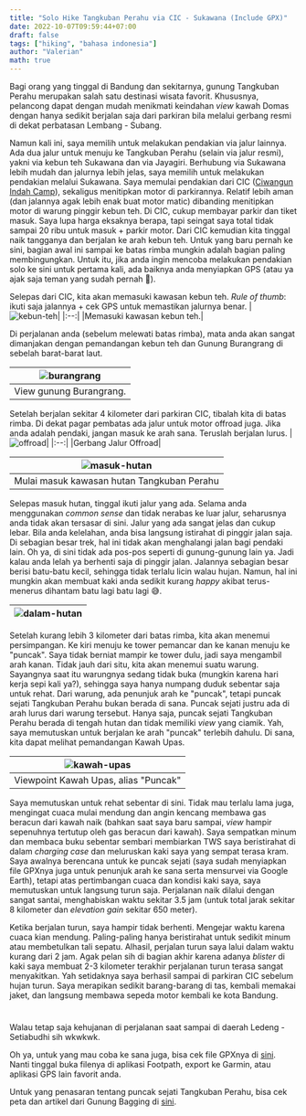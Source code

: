 ```yaml
---
title: "Solo Hike Tangkuban Perahu via CIC - Sukawana (Include GPX)"
date: 2022-10-07T09:59:44+07:00
draft: false
tags: ["hiking", "bahasa indonesia"]
author: "Valerian"
math: true
---
```


Bagi orang yang tinggal di Bandung dan sekitarnya, gunung Tangkuban Perahu merupakan salah satu destinasi wisata favorit. Khususnya, pelancong dapat dengan mudah menikmati keindahan *view* kawah Domas dengan hanya sedikit berjalan saja dari parkiran bila melalui gerbang resmi di dekat perbatasan Lembang - Subang. 

Namun kali ini, saya memilih untuk melakukan pendakian via jalur lainnya. Ada dua jalur untuk menuju ke Tangkuban Perahu (selain via jalur resmi), yakni via kebun teh Sukawana dan via Jayagiri. Berhubung via Sukawana lebih mudah dan jalurnya lebih jelas, saya memilih untuk melakukan pendakian melalui Sukawana. Saya memulai pendakian dari CIC ([Ciwangun Indah Camp](https://goo.gl/maps/9EifJ581KEcb7KwF6)), sekaligus menitipkan motor di parkirannya. Relatif lebih aman (dan jalannya agak lebih enak buat motor matic) dibanding menitipkan motor di warung pinggir kebun teh. Di CIC, cukup membayar parkir dan tiket masuk. Saya lupa harga eksaknya berapa, tapi seingat saya total tidak sampai 20 ribu untuk masuk + parkir motor. Dari CIC kemudian kita tinggal naik tangganya dan berjalan ke arah kebun teh. Untuk yang baru pernah ke sini, bagian awal ini sampai ke batas rimba mungkin adalah bagian paling membingungkan. Untuk itu, jika anda ingin mencoba melakukan pendakian solo ke sini untuk pertama kali, ada baiknya anda menyiapkan GPS (atau ya ajak saja teman yang sudah pernah 😬).

Selepas dari CIC, kita akan memasuki kawasan kebun teh. *Rule of thumb*: ikuti saja jalannya + cek GPS untuk memastikan jalurnya benar.
|![kebun-teh](https://res.cloudinary.com/ddtggb6fb/image/upload/c_scale,w_710/v1665112318/POST_tangkuban_perahu/2260676_eajaaj.jpg)|
|:--:|
|Memasuki kawasan kebun teh.|

Di perjalanan anda (sebelum melewati batas rimba), mata anda akan sangat dimanjakan dengan pemandangan kebun teh dan Gunung Burangrang di sebelah barat-barat laut.

|![burangrang](https://res.cloudinary.com/ddtggb6fb/image/upload/c_scale,w_710/v1665112318/POST_tangkuban_perahu/2260677_p3tv2d.jpg)|
|:--:|
|View gunung Burangrang.|

Setelah berjalan sekitar 4 kilometer dari parkiran CIC, tibalah kita di batas rimba. Di dekat pagar pembatas ada jalur untuk motor offroad juga. Jika anda adalah pendaki, jangan masuk ke arah sana. Teruslah berjalan lurus.
|![offroad](https://res.cloudinary.com/ddtggb6fb/image/upload/c_scale,w_510/v1665115606/POST_tangkuban_perahu/2260740_sg7c1f.jpg)|
|:--:|
|Gerbang Jalur Offroad|

|![masuk-hutan](https://res.cloudinary.com/ddtggb6fb/image/upload/c_scale,w_910/v1665112318/POST_tangkuban_perahu/2260679_bivqhl.jpg)|
|:--:|
|Mulai masuk kawasan hutan Tangkuban Perahu|

Selepas masuk hutan, tinggal ikuti jalur yang ada. Selama anda menggunakan *common sense* dan tidak nerabas ke luar jalur, seharusnya anda tidak akan tersasar di sini. Jalur yang ada sangat jelas dan cukup lebar. Bila anda kelelahan, anda bisa langsung istirahat di pinggir jalan saja. Di sebagian besar trek, hal ini tidak akan menghalangi jalan bagi pendaki lain. Oh ya, di sini tidak ada pos-pos seperti di gunung-gunung lain ya. Jadi kalau anda lelah ya berhenti saja di pinggir jalan. Jalannya sebagian besar berisi batu-batu kecil, sehingga tidak terlalu licin walau hujan. Namun, hal ini mungkin akan membuat kaki anda sedikit kurang *happy* akibat terus-menerus dihantam batu lagi batu lagi 😅.

|![dalam-hutan](https://res.cloudinary.com/ddtggb6fb/image/upload/c_scale,w_572/v1665112318/POST_tangkuban_perahu/2260680_izopbo.jpg)|
|:--:|
 
Setelah kurang lebih 3 kilometer dari batas rimba, kita akan menemui persimpangan. Ke kiri menuju ke tower pemancar dan ke kanan menuju ke "puncak". Saya tidak berniat mampir ke tower dulu, jadi saya mengambil arah kanan. Tidak jauh dari situ, kita akan menemui suatu warung. Sayangnya saat itu warungnya sedang tidak buka (mungkin karena hari kerja sepi kali ya?), sehingga saya hanya numpang duduk sebentar saja untuk rehat. Dari warung, ada penunjuk arah ke "puncak", tetapi puncak sejati Tangkuban Perahu bukan berada di sana. Puncak sejati justru ada di arah lurus dari warung tersebut. Hanya saja, puncak sejati Tangkuban Perahu berada di tengah hutan dan tidak memiliki *view* yang ciamik. Yah, saya memutuskan untuk berjalan ke arah "puncak" terlebih dahulu. Di sana, kita dapat melihat pemandangan Kawah Upas.

|![kawah-upas](https://res.cloudinary.com/ddtggb6fb/image/upload/c_scale,w_888/v1665112318/POST_tangkuban_perahu/2260682_cc3c8v.jpg)|
|:--:|
|Viewpoint Kawah Upas, alias "Puncak"|

Saya memutuskan untuk rehat sebentar di sini. Tidak mau terlalu lama juga, mengingat cuaca mulai mendung dan angin kencang membawa gas beracun dari kawah naik (bahkan saat saya baru sampai, *view* hampir sepenuhnya tertutup oleh gas beracun dari kawah). Saya sempatkan minum dan membaca buku sebentar sembari membiarkan TWS saya beristirahat di dalam *charging case* dan meluruskan kaki saya yang sempat terasa kram. Saya awalnya berencana untuk ke puncak sejati (saya sudah menyiapkan file GPXnya juga untuk penunjuk arah ke sana serta mensurvei via Google Earth), tetapi atas pertimbangan cuaca dan kondisi kaki saya, saya memutuskan untuk langsung turun saja. Perjalanan naik dilalui dengan sangat santai, menghabiskan waktu sekitar 3.5 jam (untuk total jarak sekitar 8 kilometer dan *elevation gain* sekitar 650 meter). 

Ketika berjalan turun, saya hampir tidak berhenti. Mengejar waktu karena cuaca kian mendung. Paling-paling hanya beristirahat untuk sedikit minum atau membetulkan tali sepatu. Alhasil, perjalan turun saya lalui dalam waktu kurang dari 2 jam. Agak pelan sih di bagian akhir karena adanya *blister* di kaki saya membuat 2-3 kilometer terakhir perjalanan turun terasa sangat menyakitkan. Yah setidaknya saya berhasil sampai di parkiran CIC sebelum hujan turun. Saya merapikan sedikit barang-barang di tas, kembali memakai jaket, dan langsung membawa sepeda motor kembali ke kota Bandung.
$$~$$

Walau tetap saja kehujanan di perjalanan saat sampai di daerah Ledeng - Setiabudhi sih wkwkwk.

Oh ya, untuk yang mau coba ke sana juga, bisa cek file GPXnya di [sini](https://drive.google.com/file/d/1uQHKQ7yQXP-balSdWjDlI4BKnRKuPqMm/view?usp=sharing). Nanti tinggal buka filenya di aplikasi Footpath, export ke Garmin, atau aplikasi GPS lain favorit anda.

Untuk yang penasaran tentang puncak sejati Tangkuban Perahu, bisa cek peta dan artikel dari Gunung Bagging di [sini](https://www.gunungbagging.com/tangkuban-parahu/).
